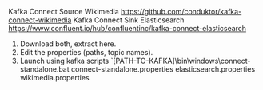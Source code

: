 Kafka Connect Source Wikimedia https://github.com/conduktor/kafka-connect-wikimedia
Kafka Connect Sink Elasticsearch https://www.confluent.io/hub/confluentinc/kafka-connect-elasticsearch

1. Download both, extract here.
2. Edit the properties (paths, topic names).
3. Launch using kafka scripts `[PATH-TO-KAFKA]\bin\windows\connect-standalone.bat connect-standalone.properties elasticsearch.properties wikimedia.properties